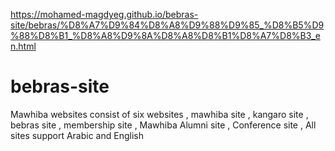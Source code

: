 https://mohamed-magdyeg.github.io/bebras-site/bebras/%D8%A7%D9%84%D8%A8%D9%88%D9%85_%D8%B5%D9%88%D8%B1_%D8%A8%D9%8A%D8%A8%D8%B1%D8%A7%D8%B3_en.html
# bebras-site
 Mawhiba websites consist of six websites , mawhiba site , kangaro site , bebras site , membership site , Mawhiba Alumni site , Conference site , All sites support Arabic and English
